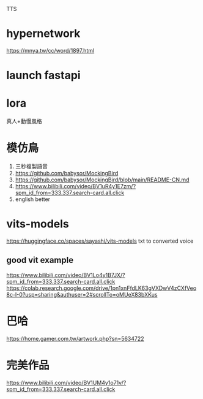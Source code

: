 TTS

# hypernetwork

https://mnya.tw/cc/word/1897.html

# launch fastapi

# lora

真人+動慢風格

# 模仿鳥

1. 三秒複製語音
1. https://github.com/babysor/MockingBird
1. https://github.com/babysor/MockingBird/blob/main/README-CN.md
1. https://www.bilibili.com/video/BV1uR4y1E7zm/?spm_id_from=333.337.search-card.all.click
1. english better

# vits-models

https://huggingface.co/spaces/sayashi/vits-models
txt to converted voice

## good vit example

https://www.bilibili.com/video/BV1Lo4y1B7JX/?spm_id_from=333.337.search-card.all.click
https://colab.research.google.com/drive/1pn1xnFfdLK63gVXDwV4zCXfVeo8c-I-0?usp=sharing&authuser=2#scrollTo=oMUeX83bXKus

# 巴哈

https://home.gamer.com.tw/artwork.php?sn=5634722

# 完美作品

https://www.bilibili.com/video/BV1UM4y1o71v/?spm_id_from=333.337.search-card.all.click
